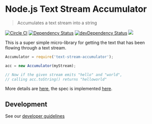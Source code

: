 # Node.js Text Stream Accumulator
> Accumulates a text stream into a string

[![Circle CI](https://circleci.com/gh/Originate/node-text-stream-accumulator.svg?style=shield)](https://circleci.com/gh/Originate/node-text-stream-accumulator)
[![Dependency Status](https://david-dm.org/originate/node-text-stream-accumulator.svg)](https://david-dm.org/originate/node-text-stream-accumulator)
[![devDependency Status](https://david-dm.org/originate/node-text-stream-accumulator/dev-status.svg)](https://david-dm.org/originate/node-text-stream-accumulator#info=devDependencies)
<a href="https://yarnpkg.com">
  <img src="https://img.shields.io/badge/yarn-compatible-brightgreen.svg">
</a>


This is a super simple micro-library
for getting the text
that has been flowing through a text stream.


```javascript
Accumulator = require('text-stream-accumulator');

acc = new Accumulator(myStream);

// Now if the given stream emits "hello" and "world",
// calling acc.toString() returns "helloworld"
```

More details are [here](features/accumulate.feature),
the spec is implemented [here](features/steps/steps.ls).


## Development

See our [developer guidelines](CONTRIBUTING.md)
